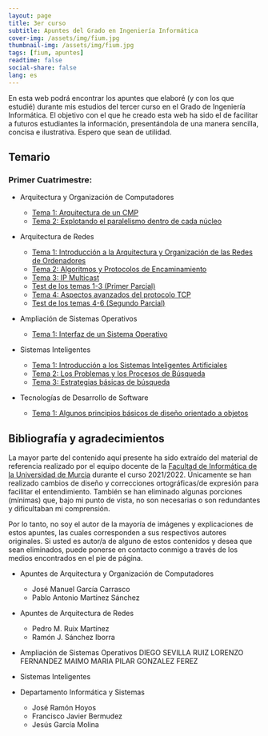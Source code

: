 ```yaml
---
layout: page
title: 3er curso
subtitle: Apuntes del Grado en Ingeniería Informática
cover-img: /assets/img/fium.jpg
thumbnail-img: /assets/img/fium.jpg
tags: [fium, apuntes]
readtime: false
social-share: false
lang: es
---
```


En esta web podrá encontrar los apuntes que elaboré (y con los que estudié) durante mis estudios del tercer curso en el Grado de Ingeniería Informática. El objetivo con el que he creado esta web ha sido el de facilitar a futuros estudiantes la información, presentándola de una manera sencilla, concisa e ilustrativa. Espero que sean de utilidad.

## Temario

### Primer Cuatrimestre:

- Arquitectura y Organización de Computadores
  
  - [Tema 1: Arquitectura de un CMP](AOC/Tema1.html)
  - [Tema 2: Explotando el paralelismo dentro de cada núcleo](AOC/Tema2.html)

- Arquitectura de Redes
  
  - [Tema 1: Introducción a la Arquitectura y Organización de las Redes de Ordenadores](AR/Tema1.html)
  - [Tema 2: Algoritmos y Protocolos de Encaminamiento](AR/Tema2.html)
  - [Tema 3: IP Multicast](AR/Tema3.html)
  - [Test de los temas 1-3 (Primer Parcial)](../../../informatica3/AR/Test1-3/index.html)
  - [Tema 4: Aspectos avanzados del protocolo TCP](AR/Tema4.html)
  - [Test de los temas 4-6 (Segundo Parcial)](../../../informatica3/AR/Test4-6/index.html)

- Ampliación de Sistemas Operativos
  
  - [Tema 1: Interfaz de un Sistema Operativo](ASO/Tema1.html)

- Sistemas Inteligentes
  
  - [Tema 1: Introducción a los Sistemas Inteligentes Artificiales](SSII/Tema1.html)
  - [Tema 2: Los Problemas y los Procesos de Búsqueda](SSII/Tema2.html)
  - [Tema 3: Estrategias básicas de búsqueda](../../../informatica3/SSII/Tema3/Tema3.html)

- Tecnologías de Desarrollo de Software
  
  - [Tema 1: Algunos principios básicos de diseño orientado a objetos](TDS/Tema1.html)

## Bibliografía y agradecimientos

La mayor parte del contenido aquí presente ha sido extraído del material de referencia realizado por el equipo docente de la [Facultad de Informática de la Universidad de Murcia](https://www.um.es/web/informatica/) durante el curso 2021/2022. Únicamente se han realizado cambios de diseño y correcciones ortográficas/de expresión para facilitar el entendimiento. También se han eliminado algunas porciones (mínimas) que, bajo mi punto de vista, no son necesarias o son redundantes y dificultaban mi comprensión.

Por lo tanto, no soy el autor de la mayoría de imágenes y explicaciones de estos apuntes, las cuales corresponden a sus respectivos autores originales. Si usted es autor/a de alguno de estos contenidos y desea que sean eliminados, puede ponerse en contacto conmigo a través de los medios encontrados en el pie de página.

- Apuntes de Arquitectura y Organización de Computadores
  
  - José Manuel García Carrasco
  - Pablo Antonio Martínez Sánchez

- Apuntes de Arquitectura de Redes
  
  - Pedro M. Ruix Martínez
  - Ramón J. Sánchez Iborra

- Ampliación de Sistemas Operativos
DIEGO SEVILLA RUIZ
LORENZO FERNANDEZ MAIMO
MARIA PILAR GONZALEZ FEREZ

- Sistemas Inteligentes

- Departamento Informática y Sistemas
  
  - José Ramón Hoyos
  - Francisco Javier Bermudez
  - Jesús García Molina
